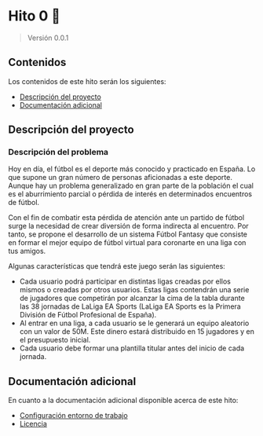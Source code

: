 # Hito 0 :pushpin:
> Versión 0.0.1

## Contenidos
Los contenidos de este hito serán los siguientes:
- [Descripción del proyecto]()
- [Documentación adicional]()

## Descripción del proyecto
### Descripción del problema
Hoy en día, el fútbol es el deporte más conocido y practicado en España. Lo que supone un gran número de personas aficionadas a este deporte. Aunque hay un problema generalizado en gran parte de la población el cual es el aburrimiento parcial o pérdida de interés en determinados encuentros de fútbol.

Con el fin de combatir esta pérdida de atención ante un partido de fútbol surge la necesidad de crear diversión de forma indirecta al encuentro. Por tanto, se propone el desarrollo de un sistema Fútbol Fantasy que consiste en formar el mejor equipo de fútbol virtual para coronarte en una liga con tus amigos.

Algunas características que tendrá este juego serán las siguientes:
- Cada usuario podrá participar en distintas ligas creadas por ellos mismos o creadas por otros usuarios. Estas ligas contendrán una serie de jugadores que competirán por alcanzar la cima de la tabla durante las 38 jornadas de LaLiga EA Sports (LaLiga EA Sports  es la Primera División de Fútbol Profesional de España).
- Al entrar en una liga, a cada usuario se le generará un equipo aleatorio con un valor de 50M. Este dinero estará distribuido en 15 jugadores y en el presupuesto inicial.
- Cada usuario debe formar una plantilla titular antes del inicio de cada jornada.

## Documentación adicional
En cuanto a la documentación adicional disponible acerca de este hito:
- [Configuración entorno de trabajo]()
- [Licencia](../../LICENSE)
